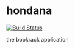 hondana
=======
[![Build Status](https://secure.travis-ci.org/kasaharu/hondana.png)](https://travis-ci.org/kasaharu/hondana)

the bookrack application
